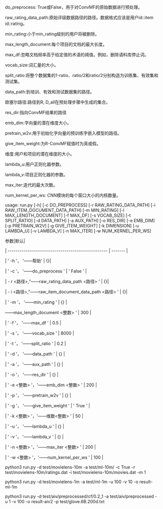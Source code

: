 do_preprocess: True或False，用于对ConvMF的原始数据进行预处理。

raw_rating_data_path:原始评级数据路径的路径。数据格式应该是用户id::item id::rating。

min_rating:小于min_rating级别的用户将被删除。

max_length_document:每个项目的文档的最大长度。

max_df:忽略文档频率高于给定值的术语的阈值。例如，删除语料库停止词。

vocab_size:词汇量的大小。

split_ratio:将整个数据集的1-ratio、ratio/2和ratio/2分别构造为训练集、有效集和测试集。

data_path:到培训、有效和测试数据集的路径。

欧塞尔路径:路径到R, D_all在预处理步骤中生成的集合。

res_dir:指向ConvMF结果的路径

emb_dim:字向量的潜在维度大小。

pretrain_w2v:用于初始化字向量的预训练字嵌入模型的路径。

give_item_weight:为R-ConvMF赋值时为真或假。

维度:用户和项目的潜在维度的大小。

lambda_u:用户正则化器参数。

lambda_v:项目正则化器的参数。

max_iter:迭代的最大次数。

num_kernel_per_ws: CNN模块的每个窗口大小的内核数量。



usage: run.py [-h] [-c DO_PREPROCESS] [-r RAW_RATING_DATA_PATH] [-i RAW_ITEM_DOCUMENT_DATA_PATH] [-m MIN_RATING]
              [-l MAX_LENGTH_DOCUMENT] [-f MAX_DF] [-s VOCAB_SIZE] [-t SPLIT_RATIO] [-d DATA_PATH] [-a AUX_PATH]
              [-o RES_DIR] [-e EMB_DIM] [-p PRETRAIN_W2V] [-g GIVE_ITEM_WEIGHT] [-k DIMENSION] [-u LAMBDA_U]
              [-v LAMBDA_V] [-n MAX_ITER] [-w NUM_KERNEL_PER_WS]



参数|默认|

| --------------------------------------------------- | ------- |

| ' -h '， '——帮助' | {}|

| ' -c '， '——do_preprocess ' | ' False ' |

| - r <路径>,”——raw_rating_data_path <路径> ' | {}|

| - i <路径>,”——raw_item_document_data_path <路径> ' | {}|

| ' -m '， '——min_rating ' | {} |

——max_length_document <整数> ' | 300 |

| ' -f '， '——max_df ' | 0.5 |

| ' -s '， '——vocab_size ' | 8000 |

| ' -t '， '——split_ratio ' | 0.2 |

| ' -d '， '——data_path ' | {} |

| ' -a '， '——aux_path ' | {} |

| ' -o '， '——res_dir ' | {} |

| ' -e <整数> '，'——emb_dim <整数> ' | 200 |

| ' -p '， '——pretrain_w2v ' | {} |

| ' -g '， '——give_item_weight ' | ' True ' |

| ' -k <整数> '，'——维数<整数> ' | 50 |

| ' -u '， '——lambda_u ' | {} |

| ' -v '， '——lambda_v ' | {} |

| ' -n <整数> '，'——max_iter <整数> ' | 200 |

| ' -w <整数> '，'——num_kernel_per_ws ' | 100 |


 python3 run.py -d test/movielens-10m -a test/ml-10m/ -c True -r test/movielens-10m/ratings.dat -i test/movielens-10m/movies.dat -m 1

python3 run.py -d test/movielens-1m -a test/ml-1m -u 100 -v 10 -o result-ml-1m



 python3 run.py -d test/aiv/preprocessed/cf/0.2_1 -a test/aiv/preprocessed -u 1 -v 100 -o result-aiv2 -p test/glove.6B.200d.txt